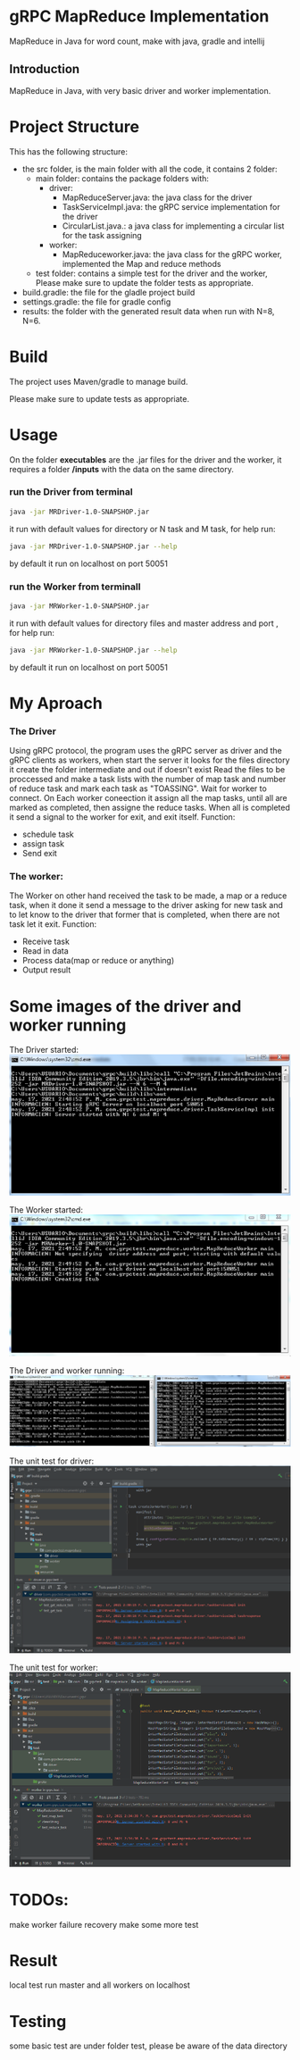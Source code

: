 # gRPC MapReduce Implementation 

MapReduce in Java for word count, make with java, gradle and intellij

## Introduction

MapReduce in Java, with very basic driver and worker implementation.


# Project Structure

This has the following structure: 

* the src folder, is the main folder with all the code, it contains 2 folder:
    - main folder: contains the package folders with:
        - driver:
            - MapReduceServer.java: the java class for the driver
            - TaskServiceImpl.java: the gRPC service implementation for the driver
            - CircularList.java.: a java class for implementing a circular list for the task assigning
       - worker:
            - MapReduceworker.java: the java class for the gRPC worker, implemented the Map and reduce methods
     - test folder: contains a simple test for the driver and the worker, Please make sure to update   the folder tests as appropriate.
* build.gradle: the file for the gladle project build
* settings.gradle: the file for gradle config
* results: the folder with the generated result data when run with N=8, N=6.

# Build
The project uses Maven/gradle to manage build.

Please make sure to update tests as appropriate.

# Usage
 On the folder __executables__ are the .jar files for the driver and the worker, it requires a folder __/inputs__ with the data on the same directory.

### run the Driver from terminal
 ```bash
java -jar MRDriver-1.0-SNAPSHOP.jar
```
it run with default values for directory or N task and M task, for help run: 
 ```bash
java -jar MRDriver-1.0-SNAPSHOP.jar --help
```
by default it run on localhost on port 50051


### run the Worker from terminall
 ```bash
java -jar MRWorker-1.0-SNAPSHOP.jar
```
it run with default values for directory files and master address and port , for help run: 
 ```bash
java -jar MRWorker-1.0-SNAPSHOP.jar --help
```
by default it run on localhost on port 50051

# My Aproach

### The Driver
Using gRPC protocol, the program uses the gRPC server as driver and the gRPC clients as workers, when start the server it looks for the files directory
it create the folder intermediate and out if doesn't exist
Read the files to be proccessed and make a task lists with the number of map task and number of reduce task and mark each task as "TOASSING".
Wait for worker to connect.
On Each worker coneection it assign all the map tasks, until all are marked as completed, then assigne the reduce tasks.
When all is completed it send a signal to the worker for exit, and exit itself.
Function:

* schedule task
* assign task
* Send exit 

### The worker:
The Worker on other hand received the task to be made, a map or a reduce task, when it done it send a message to the driver asking for new task and to let know to the driver that former that is completed, when there are not task let it exit.
Function:

* Receive task
* Read in data
* Process data(map or reduce or anything)
* Output result

# Some images of the driver and worker running
The Driver started: 
![Image](https://github.com/ArmandDS/grpc_mapreduce_test/blob/main/images/driver_started.PNG)

The Worker started: 
![Image](https://github.com/ArmandDS/grpc_mapreduce_test/blob/main/images/worker_started.PNG)

The Driver and worker running:
![Image](https://github.com/ArmandDS/grpc_mapreduce_test/blob/main/images/driver_worker.PNG)

The unit test for driver:
![Image](https://github.com/ArmandDS/grpc_mapreduce_test/blob/main/images/test_driver.PNG)

The unit test for worker:
![Image](https://github.com/ArmandDS/grpc_mapreduce_test/blob/main/images/test_worker.PNG)


# TODOs:
make worker failure recovery
make some more test

# Result
local test
run master and all workers on localhost

# Testing
some basic test are under folder test, please be aware of the data directory
